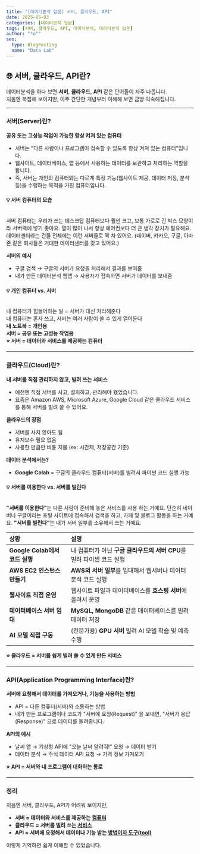 ```yaml
---
title: "[데이터분석 입문] 서버, 클라우드, API"
date: 2025-05-03
categories: [데이터분석 입문]
tags: [서버, 클라우드, API, 데이터분석, 데이터분석 입문]
author: "*o^"
seo:
  type: BlogPosting
  name: "Data Lab"
---
```


## 🌐 서버, 클라우드, API란? 

데이터분석을 하다 보면 **서버**, **클라우드**, **API** 같은 단어들이 자주 나옵니다.  
처음엔 복잡해 보이지만, 아주 간단한 개념부터 이해해 보면 금방 익숙해집니다.

---

### 서버(Server)란?
<span class="text-blue"><strong>공유 또는 고성능 작업이 가능한 항상 켜져 있는 컴퓨터</strong></span>

- 서버는 "다른 사람이나 프로그램이 접속할 수 있도록 항상 켜져 있는 컴퓨터"입니다.
- 웹사이트, 데이터베이스, 앱 등에서 사용하는 데이터를 보관하고 처리하는 역할을 합니다.
- 즉, 서버는 개인의 컴퓨터와는 다르게 특정 기능(웹사이트 제공, 데이터 저장, 분석 등)을 수행하는 목적을 가진 컴퓨터입니다.

<div class="green-tip">
<h4>💡 서버 컴퓨터의 모습</h4>
<br>
서버 컴퓨터는 우리가 쓰는 데스크탑 컴퓨터보다 훨씬 크고, 보통 가로로 긴 박스 모양이라 서버랙에 넣기 좋아요. 열이 많이 나서 항상 에어컨보다 더 큰 냉각 장치가 필요해요. 데이터센터라는 건물 전체에는 이런 서버들로 꽉 차 있어요. (네이버, 카카오, 구글, 아마존 같은 회사들은 거대한 데이터센터를 갖고 있어요.)
</div>

**서버의 예시**  
- 구글 검색 → 구글의 서버가 요청을 처리해서 결과를 보여줌
- 내가 만든 데이터분석 웹앱 → 사용자가 접속하면 서버가 데이터를 보내줌

<div class="memo-box">
<h4>💡 개인 컴퓨터 vs. 서버</h4>
<br>
내 컴퓨터가 힘들어하는 일 = 서버가 대신 처리해준다<br>
내 컴퓨터는 혼자 쓰고, 서버는 여러 사람이 쓸 수 있게 열어둔다<br>
<span class="text-red"><strong>내 노트북 = 개인용<br>
서버 = 공유 또는 고성능 작업용</strong></span>
</div>

<span class="highlight-yellow">
<strong>⭐ 서버 = 데이터와 서비스를 제공하는 컴퓨터</strong>
</span>

---

### 클라우드(Cloud)란?

<span class="text-blue"><strong>내 서버를 직접 관리하지 않고, 빌려 쓰는 서비스</strong></span>

- 예전엔 직접 서버를 사고, 설치하고, 관리해야 했었습니다.
- 요즘은 Amazon AWS, Microsoft Azure, Google Cloud 같은 클라우드 서비스를 통해 서버를 빌려 쓸 수 있어요.

**클라우드의 장점**  
- 서버를 사지 않아도 됨  
- 유지보수 필요 없음  
- 사용한 만큼만 비용 지불 (ex: 시간제, 저장공간 기준)

**데이터 분석에서는?**  
- **Google Colab** = 구글의 클라우드 컴퓨터(서버)를 빌려서 파이썬 코드 실행 가능

<div class="green-tip">
<h4>💡 서버를 이용한다 vs. 서버를 빌린다</h4>
<br>
<strong>"서버를 이용한다"</strong>는 다른 사람이 준비해 놓은 서비스를 사용 하는 거예요. 단순히 네이버나 구글이라는 포털 사이트에 접속해서 검색을 하고, 카페 및 블로그 활동을 하는 거예요. <strong>"서버를 빌린다"</strong>는 내가 서버 일부를 소유해서 쓰는 거예요. 
</div>

| 상황 | 설명 |
| :-- | :-- |
| **Google Colab에서 코드 실행** | 내 컴퓨터가 아닌 **구글 클라우드의 서버 CPU**를 빌려 파이썬 코드 실행 |
| **AWS EC2 인스턴스 만들기** | **AWS의 서버 일부**를 임대해서 웹서버나 데이터 분석 코드 실행 |
| **웹사이트 직접 운영** | 웹사이트 파일과 데이터베이스를 **호스팅 서버**에 올려서 운영 |
| **데이터베이스 서버 임대** | **MySQL, MongoDB** 같은 데이터베이스를 빌려 데이터 저장 |
| **AI 모델 직접 구동** | (전문가용) **GPU 서버** 빌려 AI 모델 학습 및 예측 수행 |

<span class="highlight-yellow">
<strong>⭐ 클라우드 = 서버를 쉽게 빌려 쓸 수 있게 만든 서비스</strong>
</span>

---

### API(Application Programming Interface)란?

<span class="text-blue"><strong>서버에 요청해서 데이터를 가져오거나, 기능을 사용하는 방법</strong></span>

- API = 다른 컴퓨터(서버)와 소통하는 방법
- 내가 만든 프로그램이나 코드가 "서버에 요청(Request)" 을 보내면, "서버가 응답(Response)" 으로 데이터를 돌려줍니다.

**API의 예시**  
- 날씨 앱 → 기상청 API에 "오늘 날씨 알려줘!" 요청 → 데이터 받기  
- 데이터 분석 → 주식 데이터 API 요청 → 가격 정보 가져오기

<span class="highlight-yellow">
<strong>⭐ API = 서버와 내 프로그램이 대화하는 통로</strong>
</span>

---

### 정리

처음엔 서버, 클라우드, API가 어려워 보이지만,  

- **서버 = 데이터와 서비스를 제공하는 <u>컴퓨터</u>**  
- **클라우드 = 서버를 빌려 쓰는 <u>서비스</u>**  
- **API = 서버에 요청해서 데이터나 기능 받는 <u>방법이자 도구(tool)</u>**  

이렇게 기억하면 쉽게 이해할 수 있었습니다.
<br>
<br>



